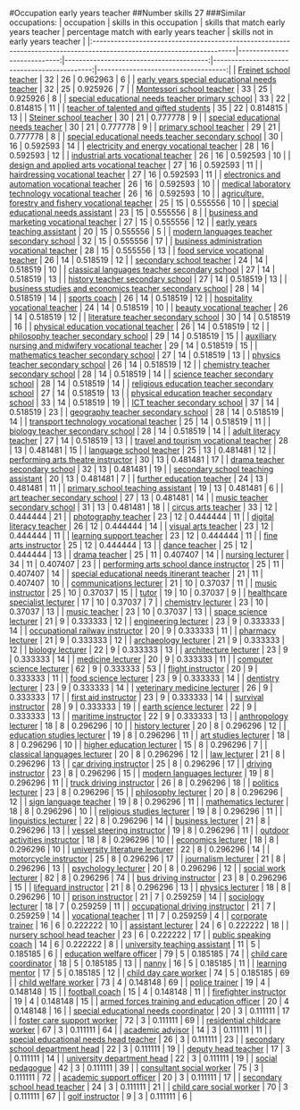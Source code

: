 #Occupation early years teacher
##Number skills 27
###Similar occupations:
| occupation                                                                                                            |   skills in this occupation |   skills that match early years teacher |   percentage match with early years teacher |   skills not in early years teacher |
|:----------------------------------------------------------------------------------------------------------------------|----------------------------:|----------------------------------------:|--------------------------------------------:|------------------------------------:|
| [Freinet school teacher](Freinet_school_teacher.md)                                                                   |                          32 |                                      26 |                                    0.962963 |                                   6 |
| [early years special educational needs teacher](early_years_special_educational_needs_teacher.md)                     |                          32 |                                      25 |                                    0.925926 |                                   7 |
| [Montessori school teacher](Montessori_school_teacher.md)                                                             |                          33 |                                      25 |                                    0.925926 |                                   8 |
| [special educational needs teacher primary school](special_educational_needs_teacher_primary_school.md)               |                          33 |                                      22 |                                    0.814815 |                                  11 |
| [teacher of talented and gifted students](teacher_of_talented_and_gifted_students.md)                                 |                          35 |                                      22 |                                    0.814815 |                                  13 |
| [Steiner school teacher](Steiner_school_teacher.md)                                                                   |                          30 |                                      21 |                                    0.777778 |                                   9 |
| [special educational needs teacher](special_educational_needs_teacher.md)                                             |                          30 |                                      21 |                                    0.777778 |                                   9 |
| [primary school teacher](primary_school_teacher.md)                                                                   |                          29 |                                      21 |                                    0.777778 |                                   8 |
| [special educational needs teacher secondary school](special_educational_needs_teacher_secondary_school.md)           |                          30 |                                      16 |                                    0.592593 |                                  14 |
| [electricity and energy vocational teacher](electricity_and_energy_vocational_teacher.md)                             |                          28 |                                      16 |                                    0.592593 |                                  12 |
| [industrial arts vocational teacher](industrial_arts_vocational_teacher.md)                                           |                          26 |                                      16 |                                    0.592593 |                                  10 |
| [design and applied arts vocational teacher](design_and_applied_arts_vocational_teacher.md)                           |                          27 |                                      16 |                                    0.592593 |                                  11 |
| [hairdressing vocational teacher](hairdressing_vocational_teacher.md)                                                 |                          27 |                                      16 |                                    0.592593 |                                  11 |
| [electronics and automation vocational teacher](electronics_and_automation_vocational_teacher.md)                     |                          26 |                                      16 |                                    0.592593 |                                  10 |
| [medical laboratory technology vocational teacher](medical_laboratory_technology_vocational_teacher.md)               |                          26 |                                      16 |                                    0.592593 |                                  10 |
| [agriculture, forestry and fishery vocational teacher](agriculture,_forestry_and_fishery_vocational_teacher.md)       |                          25 |                                      15 |                                    0.555556 |                                  10 |
| [special educational needs assistant](special_educational_needs_assistant.md)                                         |                          23 |                                      15 |                                    0.555556 |                                   8 |
| [business and marketing vocational teacher](business_and_marketing_vocational_teacher.md)                             |                          27 |                                      15 |                                    0.555556 |                                  12 |
| [early years teaching assistant](early_years_teaching_assistant.md)                                                   |                          20 |                                      15 |                                    0.555556 |                                   5 |
| [modern languages teacher secondary school](modern_languages_teacher_secondary_school.md)                             |                          32 |                                      15 |                                    0.555556 |                                  17 |
| [business administration vocational teacher](business_administration_vocational_teacher.md)                           |                          28 |                                      15 |                                    0.555556 |                                  13 |
| [food service vocational teacher](food_service_vocational_teacher.md)                                                 |                          26 |                                      14 |                                    0.518519 |                                  12 |
| [secondary school teacher](secondary_school_teacher.md)                                                               |                          24 |                                      14 |                                    0.518519 |                                  10 |
| [classical languages teacher secondary school](classical_languages_teacher_secondary_school.md)                       |                          27 |                                      14 |                                    0.518519 |                                  13 |
| [history teacher secondary school](history_teacher_secondary_school.md)                                               |                          27 |                                      14 |                                    0.518519 |                                  13 |
| [business studies and economics teacher secondary school](business_studies_and_economics_teacher_secondary_school.md) |                          28 |                                      14 |                                    0.518519 |                                  14 |
| [sports coach](sports_coach.md)                                                                                       |                          26 |                                      14 |                                    0.518519 |                                  12 |
| [hospitality vocational teacher](hospitality_vocational_teacher.md)                                                   |                          24 |                                      14 |                                    0.518519 |                                  10 |
| [beauty vocational teacher](beauty_vocational_teacher.md)                                                             |                          26 |                                      14 |                                    0.518519 |                                  12 |
| [literature teacher secondary school](literature_teacher_secondary_school.md)                                         |                          30 |                                      14 |                                    0.518519 |                                  16 |
| [physical education vocational teacher](physical_education_vocational_teacher.md)                                     |                          26 |                                      14 |                                    0.518519 |                                  12 |
| [philosophy teacher secondary school](philosophy_teacher_secondary_school.md)                                         |                          29 |                                      14 |                                    0.518519 |                                  15 |
| [auxiliary nursing and midwifery vocational teacher](auxiliary_nursing_and_midwifery_vocational_teacher.md)           |                          29 |                                      14 |                                    0.518519 |                                  15 |
| [mathematics teacher secondary school](mathematics_teacher_secondary_school.md)                                       |                          27 |                                      14 |                                    0.518519 |                                  13 |
| [physics teacher secondary school](physics_teacher_secondary_school.md)                                               |                          26 |                                      14 |                                    0.518519 |                                  12 |
| [chemistry teacher secondary school](chemistry_teacher_secondary_school.md)                                           |                          28 |                                      14 |                                    0.518519 |                                  14 |
| [science teacher secondary school](science_teacher_secondary_school.md)                                               |                          28 |                                      14 |                                    0.518519 |                                  14 |
| [religious education teacher secondary school](religious_education_teacher_secondary_school.md)                       |                          27 |                                      14 |                                    0.518519 |                                  13 |
| [physical education teacher secondary school](physical_education_teacher_secondary_school.md)                         |                          33 |                                      14 |                                    0.518519 |                                  19 |
| [ICT teacher secondary school](ICT_teacher_secondary_school.md)                                                       |                          37 |                                      14 |                                    0.518519 |                                  23 |
| [geography teacher secondary school](geography_teacher_secondary_school.md)                                           |                          28 |                                      14 |                                    0.518519 |                                  14 |
| [transport technology vocational teacher](transport_technology_vocational_teacher.md)                                 |                          25 |                                      14 |                                    0.518519 |                                  11 |
| [biology teacher secondary school](biology_teacher_secondary_school.md)                                               |                          28 |                                      14 |                                    0.518519 |                                  14 |
| [adult literacy teacher](adult_literacy_teacher.md)                                                                   |                          27 |                                      14 |                                    0.518519 |                                  13 |
| [travel and tourism vocational teacher](travel_and_tourism_vocational_teacher.md)                                     |                          28 |                                      13 |                                    0.481481 |                                  15 |
| [language school teacher](language_school_teacher.md)                                                                 |                          25 |                                      13 |                                    0.481481 |                                  12 |
| [performing arts theatre instructor](performing_arts_theatre_instructor.md)                                           |                          30 |                                      13 |                                    0.481481 |                                  17 |
| [drama teacher secondary school](drama_teacher_secondary_school.md)                                                   |                          32 |                                      13 |                                    0.481481 |                                  19 |
| [secondary school teaching assistant](secondary_school_teaching_assistant.md)                                         |                          20 |                                      13 |                                    0.481481 |                                   7 |
| [further education teacher](further_education_teacher.md)                                                             |                          24 |                                      13 |                                    0.481481 |                                  11 |
| [primary school teaching assistant](primary_school_teaching_assistant.md)                                             |                          19 |                                      13 |                                    0.481481 |                                   6 |
| [art teacher secondary school](art_teacher_secondary_school.md)                                                       |                          27 |                                      13 |                                    0.481481 |                                  14 |
| [music teacher secondary school](music_teacher_secondary_school.md)                                                   |                          31 |                                      13 |                                    0.481481 |                                  18 |
| [circus arts teacher](circus_arts_teacher.md)                                                                         |                          33 |                                      12 |                                    0.444444 |                                  21 |
| [photography teacher](photography_teacher.md)                                                                         |                          23 |                                      12 |                                    0.444444 |                                  11 |
| [digital literacy teacher](digital_literacy_teacher.md)                                                               |                          26 |                                      12 |                                    0.444444 |                                  14 |
| [visual arts teacher](visual_arts_teacher.md)                                                                         |                          23 |                                      12 |                                    0.444444 |                                  11 |
| [learning support teacher](learning_support_teacher.md)                                                               |                          23 |                                      12 |                                    0.444444 |                                  11 |
| [fine arts instructor](fine_arts_instructor.md)                                                                       |                          25 |                                      12 |                                    0.444444 |                                  13 |
| [dance teacher](dance_teacher.md)                                                                                     |                          25 |                                      12 |                                    0.444444 |                                  13 |
| [drama teacher](drama_teacher.md)                                                                                     |                          25 |                                      11 |                                    0.407407 |                                  14 |
| [nursing lecturer](nursing_lecturer.md)                                                                               |                          34 |                                      11 |                                    0.407407 |                                  23 |
| [performing arts school dance instructor](performing_arts_school_dance_instructor.md)                                 |                          25 |                                      11 |                                    0.407407 |                                  14 |
| [special educational needs itinerant teacher](special_educational_needs_itinerant_teacher.md)                         |                          21 |                                      11 |                                    0.407407 |                                  10 |
| [communications lecturer](communications_lecturer.md)                                                                 |                          21 |                                      10 |                                    0.37037  |                                  11 |
| [music instructor](music_instructor.md)                                                                               |                          25 |                                      10 |                                    0.37037  |                                  15 |
| [tutor](tutor.md)                                                                                                     |                          19 |                                      10 |                                    0.37037  |                                   9 |
| [healthcare specialist lecturer](healthcare_specialist_lecturer.md)                                                   |                          17 |                                      10 |                                    0.37037  |                                   7 |
| [chemistry lecturer](chemistry_lecturer.md)                                                                           |                          23 |                                      10 |                                    0.37037  |                                  13 |
| [music teacher](music_teacher.md)                                                                                     |                          23 |                                      10 |                                    0.37037  |                                  13 |
| [space science lecturer](space_science_lecturer.md)                                                                   |                          21 |                                       9 |                                    0.333333 |                                  12 |
| [engineering lecturer](engineering_lecturer.md)                                                                       |                          23 |                                       9 |                                    0.333333 |                                  14 |
| [occupational railway instructor](occupational_railway_instructor.md)                                                 |                          20 |                                       9 |                                    0.333333 |                                  11 |
| [pharmacy lecturer](pharmacy_lecturer.md)                                                                             |                          21 |                                       9 |                                    0.333333 |                                  12 |
| [archaeology lecturer](archaeology_lecturer.md)                                                                       |                          21 |                                       9 |                                    0.333333 |                                  12 |
| [biology lecturer](biology_lecturer.md)                                                                               |                          22 |                                       9 |                                    0.333333 |                                  13 |
| [architecture lecturer](architecture_lecturer.md)                                                                     |                          23 |                                       9 |                                    0.333333 |                                  14 |
| [medicine lecturer](medicine_lecturer.md)                                                                             |                          20 |                                       9 |                                    0.333333 |                                  11 |
| [computer science lecturer](computer_science_lecturer.md)                                                             |                          62 |                                       9 |                                    0.333333 |                                  53 |
| [flight instructor](flight_instructor.md)                                                                             |                          20 |                                       9 |                                    0.333333 |                                  11 |
| [food science lecturer](food_science_lecturer.md)                                                                     |                          23 |                                       9 |                                    0.333333 |                                  14 |
| [dentistry lecturer](dentistry_lecturer.md)                                                                           |                          23 |                                       9 |                                    0.333333 |                                  14 |
| [veterinary medicine lecturer](veterinary_medicine_lecturer.md)                                                       |                          26 |                                       9 |                                    0.333333 |                                  17 |
| [first aid instructor](first_aid_instructor.md)                                                                       |                          23 |                                       9 |                                    0.333333 |                                  14 |
| [survival instructor](survival_instructor.md)                                                                         |                          28 |                                       9 |                                    0.333333 |                                  19 |
| [earth science lecturer](earth_science_lecturer.md)                                                                   |                          22 |                                       9 |                                    0.333333 |                                  13 |
| [maritime instructor](maritime_instructor.md)                                                                         |                          22 |                                       9 |                                    0.333333 |                                  13 |
| [anthropology lecturer](anthropology_lecturer.md)                                                                     |                          18 |                                       8 |                                    0.296296 |                                  10 |
| [history lecturer](history_lecturer.md)                                                                               |                          20 |                                       8 |                                    0.296296 |                                  12 |
| [education studies lecturer](education_studies_lecturer.md)                                                           |                          19 |                                       8 |                                    0.296296 |                                  11 |
| [art studies lecturer](art_studies_lecturer.md)                                                                       |                          18 |                                       8 |                                    0.296296 |                                  10 |
| [higher education lecturer](higher_education_lecturer.md)                                                             |                          15 |                                       8 |                                    0.296296 |                                   7 |
| [classical languages lecturer](classical_languages_lecturer.md)                                                       |                          20 |                                       8 |                                    0.296296 |                                  12 |
| [law lecturer](law_lecturer.md)                                                                                       |                          21 |                                       8 |                                    0.296296 |                                  13 |
| [car driving instructor](car_driving_instructor.md)                                                                   |                          25 |                                       8 |                                    0.296296 |                                  17 |
| [driving instructor](driving_instructor.md)                                                                           |                          23 |                                       8 |                                    0.296296 |                                  15 |
| [modern languages lecturer](modern_languages_lecturer.md)                                                             |                          19 |                                       8 |                                    0.296296 |                                  11 |
| [truck driving instructor](truck_driving_instructor.md)                                                               |                          26 |                                       8 |                                    0.296296 |                                  18 |
| [politics lecturer](politics_lecturer.md)                                                                             |                          23 |                                       8 |                                    0.296296 |                                  15 |
| [philosophy lecturer](philosophy_lecturer.md)                                                                         |                          20 |                                       8 |                                    0.296296 |                                  12 |
| [sign language teacher](sign_language_teacher.md)                                                                     |                          19 |                                       8 |                                    0.296296 |                                  11 |
| [mathematics lecturer](mathematics_lecturer.md)                                                                       |                          18 |                                       8 |                                    0.296296 |                                  10 |
| [religious studies lecturer](religious_studies_lecturer.md)                                                           |                          19 |                                       8 |                                    0.296296 |                                  11 |
| [linguistics lecturer](linguistics_lecturer.md)                                                                       |                          22 |                                       8 |                                    0.296296 |                                  14 |
| [business lecturer](business_lecturer.md)                                                                             |                          21 |                                       8 |                                    0.296296 |                                  13 |
| [vessel steering instructor](vessel_steering_instructor.md)                                                           |                          19 |                                       8 |                                    0.296296 |                                  11 |
| [outdoor activities instructor](outdoor_activities_instructor.md)                                                     |                          18 |                                       8 |                                    0.296296 |                                  10 |
| [economics lecturer](economics_lecturer.md)                                                                           |                          18 |                                       8 |                                    0.296296 |                                  10 |
| [university literature lecturer](university_literature_lecturer.md)                                                   |                          22 |                                       8 |                                    0.296296 |                                  14 |
| [motorcycle instructor](motorcycle_instructor.md)                                                                     |                          25 |                                       8 |                                    0.296296 |                                  17 |
| [journalism lecturer](journalism_lecturer.md)                                                                         |                          21 |                                       8 |                                    0.296296 |                                  13 |
| [psychology lecturer](psychology_lecturer.md)                                                                         |                          20 |                                       8 |                                    0.296296 |                                  12 |
| [social work lecturer](social_work_lecturer.md)                                                                       |                          82 |                                       8 |                                    0.296296 |                                  74 |
| [bus driving instructor](bus_driving_instructor.md)                                                                   |                          23 |                                       8 |                                    0.296296 |                                  15 |
| [lifeguard instructor](lifeguard_instructor.md)                                                                       |                          21 |                                       8 |                                    0.296296 |                                  13 |
| [physics lecturer](physics_lecturer.md)                                                                               |                          18 |                                       8 |                                    0.296296 |                                  10 |
| [prison instructor](prison_instructor.md)                                                                             |                          21 |                                       7 |                                    0.259259 |                                  14 |
| [sociology lecturer](sociology_lecturer.md)                                                                           |                          18 |                                       7 |                                    0.259259 |                                  11 |
| [occupational driving instructor](occupational_driving_instructor.md)                                                 |                          21 |                                       7 |                                    0.259259 |                                  14 |
| [vocational teacher](vocational_teacher.md)                                                                           |                          11 |                                       7 |                                    0.259259 |                                   4 |
| [corporate trainer](corporate_trainer.md)                                                                             |                          16 |                                       6 |                                    0.222222 |                                  10 |
| [assistant lecturer](assistant_lecturer.md)                                                                           |                          24 |                                       6 |                                    0.222222 |                                  18 |
| [nursery school head teacher](nursery_school_head_teacher.md)                                                         |                          23 |                                       6 |                                    0.222222 |                                  17 |
| [public speaking coach](public_speaking_coach.md)                                                                     |                          14 |                                       6 |                                    0.222222 |                                   8 |
| [university teaching assistant](university_teaching_assistant.md)                                                     |                          11 |                                       5 |                                    0.185185 |                                   6 |
| [education welfare officer](education_welfare_officer.md)                                                             |                          79 |                                       5 |                                    0.185185 |                                  74 |
| [child care coordinator](child_care_coordinator.md)                                                                   |                          18 |                                       5 |                                    0.185185 |                                  13 |
| [nanny](nanny.md)                                                                                                     |                          16 |                                       5 |                                    0.185185 |                                  11 |
| [learning mentor](learning_mentor.md)                                                                                 |                          17 |                                       5 |                                    0.185185 |                                  12 |
| [child day care worker](child_day_care_worker.md)                                                                     |                          74 |                                       5 |                                    0.185185 |                                  69 |
| [child welfare worker](child_welfare_worker.md)                                                                       |                          73 |                                       4 |                                    0.148148 |                                  69 |
| [police trainer](police_trainer.md)                                                                                   |                          19 |                                       4 |                                    0.148148 |                                  15 |
| [football coach](football_coach.md)                                                                                   |                          15 |                                       4 |                                    0.148148 |                                  11 |
| [firefighter instructor](firefighter_instructor.md)                                                                   |                          19 |                                       4 |                                    0.148148 |                                  15 |
| [armed forces training and education officer](armed_forces_training_and_education_officer.md)                         |                          20 |                                       4 |                                    0.148148 |                                  16 |
| [special educational needs coordinator](special_educational_needs_coordinator.md)                                     |                          20 |                                       3 |                                    0.111111 |                                  17 |
| [foster care support worker](foster_care_support_worker.md)                                                           |                          72 |                                       3 |                                    0.111111 |                                  69 |
| [residential childcare worker](residential_childcare_worker.md)                                                       |                          67 |                                       3 |                                    0.111111 |                                  64 |
| [academic advisor](academic_advisor.md)                                                                               |                          14 |                                       3 |                                    0.111111 |                                  11 |
| [special educational needs head teacher](special_educational_needs_head_teacher.md)                                   |                          26 |                                       3 |                                    0.111111 |                                  23 |
| [secondary school department head](secondary_school_department_head.md)                                               |                          22 |                                       3 |                                    0.111111 |                                  19 |
| [deputy head teacher](deputy_head_teacher.md)                                                                         |                          17 |                                       3 |                                    0.111111 |                                  14 |
| [university department head](university_department_head.md)                                                           |                          22 |                                       3 |                                    0.111111 |                                  19 |
| [social pedagogue](social_pedagogue.md)                                                                               |                          42 |                                       3 |                                    0.111111 |                                  39 |
| [consultant social worker](consultant_social_worker.md)                                                               |                          75 |                                       3 |                                    0.111111 |                                  72 |
| [academic support officer](academic_support_officer.md)                                                               |                          20 |                                       3 |                                    0.111111 |                                  17 |
| [secondary school head teacher](secondary_school_head_teacher.md)                                                     |                          24 |                                       3 |                                    0.111111 |                                  21 |
| [child care social worker](child_care_social_worker.md)                                                               |                          70 |                                       3 |                                    0.111111 |                                  67 |
| [golf instructor](golf_instructor.md)                                                                                 |                           9 |                                       3 |                                    0.111111 |                                   6 |
